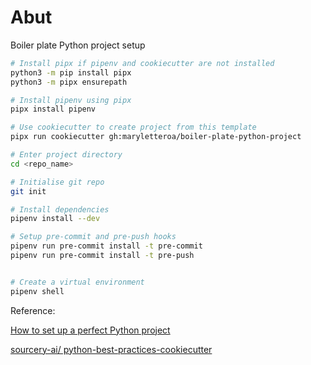 # Abut 
Boiler plate Python project setup

```bash
# Install pipx if pipenv and cookiecutter are not installed
python3 -m pip install pipx
python3 -m pipx ensurepath

# Install pipenv using pipx
pipx install pipenv

# Use cookiecutter to create project from this template
pipx run cookiecutter gh:maryletteroa/boiler-plate-python-project

# Enter project directory
cd <repo_name>

# Initialise git repo
git init

# Install dependencies
pipenv install --dev

# Setup pre-commit and pre-push hooks
pipenv run pre-commit install -t pre-commit
pipenv run pre-commit install -t pre-push


# Create a virtual environment
pipenv shell
```

Reference:

[How to set up a perfect Python project](https://sourcery.ai/blog/python-best-practices)

[ sourcery-ai/
python-best-practices-cookiecutter](https://github.com/sourcery-ai/python-best-practices-cookiecutter)